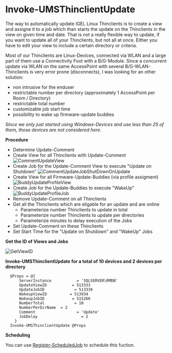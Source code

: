 # Invoke-UMSThinclientUpdate

The way to automatically update IGEL Linux Thinclients is to create a view and assigne it to a job which than starts the update on the Thinclients in the view on given time and date.
That is not a really flexible way to update, if you want to update all of your Thinclients, but not all at once. Either you have to edit your view to include a certain directory or criteria.

Most of our Thinclients are Linux-Devices, connected via WLAN and a large part of them use a Connectivity Foot with a B/G-Module. Since a concurrent update via WLAN on the same AccessPoint with several B/G-WLAN-Thinclients is very error prone (disconnects), I was looking for an other solution:

- non intrusive for the enduser
- restrictable number per directory (approximately 1 AccessPoint per Room / Directory)
- restrictable total number
- customizable job start time
- possibility to wake up firmware-update buddies

*Since we only just started using Windows-Devices and use less than 25 of them, those devices are not considered here.*

**Procedure**

* Determine Update-Comment
* Create View for all Thinclients with Update-Comment
![CommentUpdateView](/images/CommentUpdateView.png)
* Create Job for the Update-Comment View to execute "Update on Shutdown"
![CommentUpdateJobShutDownOnUpdate](/imsages/CommentUpdateJobShutDownOnUpdate.png)
* Create View for all Firmware-Update-Buddies (via profile  assigment)
![BuddyUpdateProfileView](/images/BuddyUpdateProfileView.png)
* Create Job for the Update-Buddies to execute "WakeUp"
![BuddyUpdateProfileJob](/images/BuddyUpdateProfileJob.png)
* Remove Update-Comment on all Thinclients
* Get all the Thinclients which are eligable for an update and are online
    * Parameterize number Thinclients to update in total
    * Parameterize number Thinclients to update per directories
    * Parameterize minutes to delay execution of the Jobs
* Set Update-Comment on these Thinclients
* Set Start Time for the "Update on Shutdown" and "WakeUp" Jobs

**Get the ID of Views and Jobs**

![GetViewID](/images/GetViewID.png)

**Invoke-UMSThinclientUpdate for a total of 10 devices and 2 devices per directory**

      $Props = @{
          ServerInstance           = 'SQLSERVER\RMDB'
          UpdateViewID           = 513333
          UpdateJobID             = 513339
          WakeupViewID          = 513934
          WakeupJobID            = 515266
          NumberTotal             = 10
          NumberPerDirName  = 2
          Comment                  = 'Update'
          JobDelay                   = 2
        }
      Invoke-UMSThinclientUpdate @Props

**Scheduling**

You can use [Register-ScheduledJob](https://docs.microsoft.com/en-us/powershell/module/psscheduledjob/register-scheduledjob?view=powershell-5.1) to schedule this fuction.